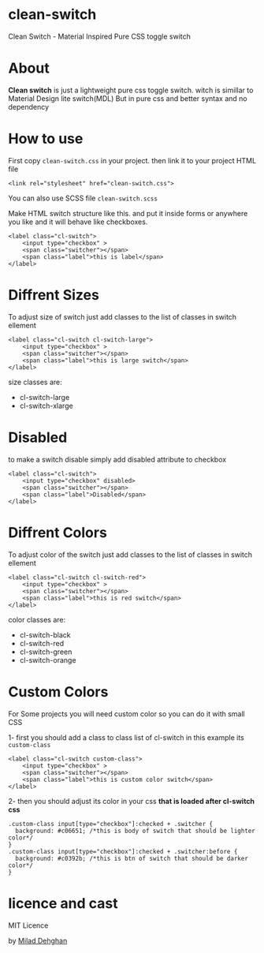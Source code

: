# clean-switch
Clean Switch - Material Inspired Pure CSS toggle switch

# About
**Clean switch** is just a lightweight pure css toggle switch. witch is simillar to Material Design lite switch(MDL) But in pure css and better syntax and no dependency

# How to use

First copy `clean-switch.css` in your project. then link it to your project HTML file

    <link rel="stylesheet" href="clean-switch.css">

You can also use SCSS file `clean-switch.scss`

Make HTML switch structure like this. and put it inside forms or anywhere you like and it will behave like checkboxes.

    <label class="cl-switch">
        <input type="checkbox" >
        <span class="switcher"></span>
        <span class="label">this is label</span>
    </label>

# Diffrent Sizes

To adjust size of switch just add classes to the list of classes in switch ellement

    <label class="cl-switch cl-switch-large">
        <input type="checkbox" >
        <span class="switcher"></span>
        <span class="label">this is large switch</span>
    </label>

size classes are:

* cl-switch-large
* cl-switch-xlarge


# Disabled

to make a switch disable simply add disabled attribute to checkbox

    <label class="cl-switch">
    	<input type="checkbox" disabled>
    	<span class="switcher"></span>
    	<span class="label">Disabled</span>
    </label>


# Diffrent Colors
To adjust color of the switch just add classes to the list of classes in switch ellement

    <label class="cl-switch cl-switch-red">
        <input type="checkbox" >
        <span class="switcher"></span>
        <span class="label">this is red switch</span>
    </label>

color classes are:

* cl-switch-black
* cl-switch-red
* cl-switch-green
* cl-switch-orange


# Custom Colors

For Some projects you will need custom color so you can do it with small CSS

1- first you should add a class to class list of cl-switch in this example its `custom-class`

    <label class="cl-switch custom-class">
        <input type="checkbox" >
        <span class="switcher"></span>
        <span class="label">this is custom color switch</span>
    </label>

2- then you should adjust its color in your css **that is loaded after cl-switch css**

    .custom-class input[type="checkbox"]:checked + .switcher {
      background: #c06651; /*this is body of switch that should be lighter color*/
    }
    .custom-class input[type="checkbox"]:checked + .switcher:before {
      background: #c0392b; /*this is btn of switch that should be darker color*/
    }

# licence and cast
MIT Licence 


by [Milad Dehghan](https://dehghan.net)

